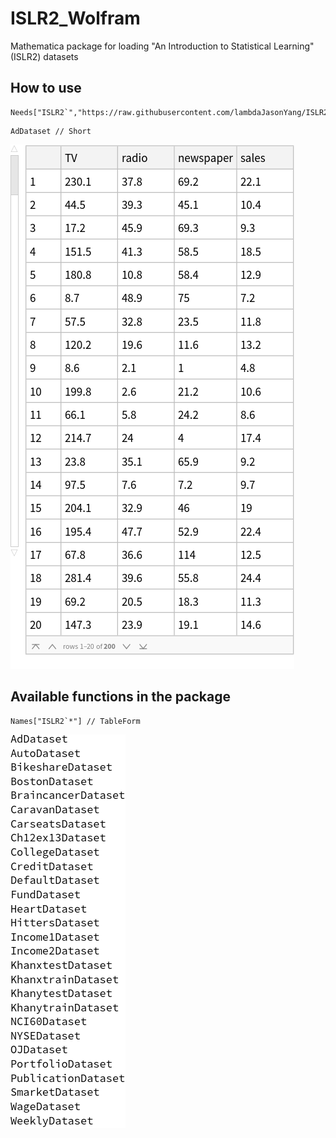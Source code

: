 # ISLR2_Wolfram
Mathematica package for loading "An Introduction to Statistical Learning" (ISLR2) datasets 

## How to use


```Wolfram Language
Needs["ISLR2`","https://raw.githubusercontent.com/lambdaJasonYang/ISLR2_Wolfram/main/ISLR2.wl"]
```


```Wolfram Language
AdDataset // Short
```




![](output1.png)


## Available functions in the package


```Wolfram Language
Names["ISLR2`*"] // TableForm
```



![](output2.png)
